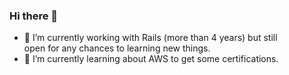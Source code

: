 ### Hi there 👋

- 🔭 I’m currently working with Rails (more than 4 years) but still
open for any chances to learning new things.
- 🌱 I’m currently learning about AWS to get some certifications.

